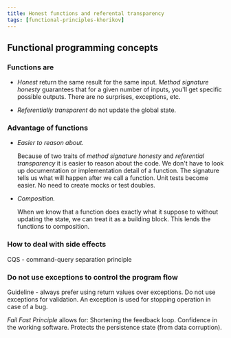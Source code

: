 ```yaml
---
title: Honest functions and referental transparency
tags: [functional-principles-khorikov]
---
```


## Functional programming concepts

### Functions are

- *Honest* return the same result for the same input.  *Method signature honesty* guarantees that for a given number of inputs, you'll get specific possible outputs. There are no surprises, exceptions, etc.

- *Referentially transparent*  do not update the global state. 


### Advantage of functions

- *Easier to reason about.* 

   Because of two traits of *method signature honesty* and *referential transparency* it is easier to reason about the code. We don't have to look up documentation or implementation detail of a function. The signature tells us what will happen after we call a function. Unit tests become easier. No need to create mocks or test doubles. 

- *Composition.*

    When we know that a function does exactly what it suppose to without updating the state, we can treat it as a building block.  This lends the functions to composition. 



### How to deal with side effects

CQS - command-query separation principle

### Do not use exceptions to control the program flow
Guideline - always prefer using return values over exceptions.
Do not use exceptions for validation. 
An exception is used for stopping operation in case of a bug. 

*Fail Fast Principle* allows for:
Shortening the feedback loop.
Confidence in the working software.
Protects the persistence state (from data corruption).

